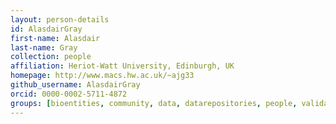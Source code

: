 ```yaml
---
layout: person-details
id: AlasdairGray
first-name: Alasdair
last-name: Gray
collection: people
affiliation: Heriot-Watt University, Edinburgh, UK
homepage: http://www.macs.hw.ac.uk/~ajg33
github_username: AlasdairGray
orcid: 0000-0002-5711-4872
groups: [bioentities, community, data, datarepositories, people, validation]
---
```

